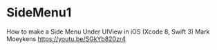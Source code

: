 # SideMenu1
How to make a Side Menu Under UIView in iOS (Xcode 8, Swift 3) Mark Moeykens https://youtu.be/SGkYb820zr4
